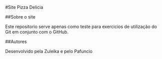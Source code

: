 #Site Pizza Delicia

##Sobre o site

Este repositorio serve apenas como teste para exercicios de
utilização do Git em conjunto com o GitHub.

##Autores


Desenvolvido pela Zuleika e pelo Pafuncio